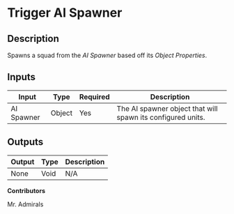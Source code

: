 # Trigger AI Spawner

## Description
Spawns a squad from the *AI Spawner* based off its *Object Properties*.

## Inputs
| Input            | Type             | Required | Description												    |
|------------------|------------------|----------|--------------------------------------------------------------|
| AI Spawner       | Object           | Yes      | The AI spawner object that will spawn its configured units.  |

## Outputs
| Output           | Type             | Description												     |
|------------------|------------------|--------------------------------------------------------------|
| None             | Void             | N/A														     |

**Contributors**

Mr. Admirals